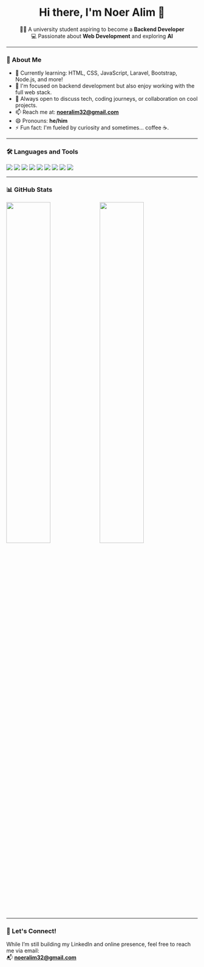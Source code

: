 <h1 align="center">Hi there, I'm Noer Alim 👋</h1>

<p align="center">
  👨‍🎓 A university student aspiring to become a <strong>Backend Developer</strong> <br>
  💻 Passionate about <strong>Web Development</strong> and exploring <strong>AI</strong> <br>
</p>

---

### 🚀 About Me
- 🌱 Currently learning: HTML, CSS, JavaScript, Laravel, Bootstrap, Node.js, and more!
- 🔧 I'm focused on backend development but also enjoy working with the full web stack.
- 💬 Always open to discuss tech, coding journeys, or collaboration on cool projects.
- 📫 Reach me at: **noeralim32@gmail.com**
- 😄 Pronouns: **he/him**
- ⚡ Fun fact: I'm fueled by curiosity and sometimes... coffee ☕.

---

### 🛠️ Languages and Tools

<p align="left">
  <img src="https://img.shields.io/badge/HTML5-E34F26?style=flat-square&logo=html5&logoColor=white" />
  <img src="https://img.shields.io/badge/CSS3-1572B6?style=flat-square&logo=css3&logoColor=white" />
  <img src="https://img.shields.io/badge/JavaScript-F7DF1E?style=flat-square&logo=javascript&logoColor=black" />
  <img src="https://img.shields.io/badge/Laravel-FF2D20?style=flat-square&logo=laravel&logoColor=white" />
  <img src="https://img.shields.io/badge/Bootstrap-7952B3?style=flat-square&logo=bootstrap&logoColor=white" />
  <img src="https://img.shields.io/badge/Node.js-339933?style=flat-square&logo=nodedotjs&logoColor=white" />
  <img src="https://img.shields.io/badge/Git-F05032?style=flat-square&logo=git&logoColor=white" />
  <img src="https://img.shields.io/badge/Visual_Studio_Code-007ACC?style=flat-square&logo=visual%20studio%20code&logoColor=white" />
  <img src="https://img.shields.io/badge/Cursor.ai-111827?style=flat-square&logo=visualstudiocode&logoColor=white" />
</p>

---

### 📊 GitHub Stats

<p align="left">
  <img src="https://github-readme-stats.vercel.app/api?username=KazeharuRyota&show_icons=true&theme=radical" width="48%" />
  <img src="https://github-readme-stats.vercel.app/api/top-langs/?username=KazeharuRyota&layout=compact&theme=radical" width="48%" />
</p>

---

### 🤝 Let's Connect!
While I’m still building my LinkedIn and online presence, feel free to reach me via email:  
📬 **noeralim32@gmail.com**

<!---
KazeharuRyota/KazeharuRyota is a ✨ special ✨ repository because its `README.md` appears on your GitHub profile.
--->
